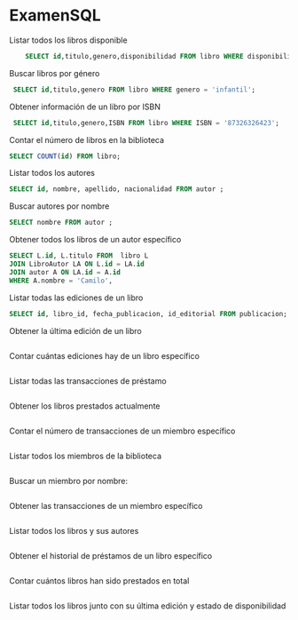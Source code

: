 # ExamenSQL
Listar todos los libros disponible
```sql
    SELECT id,titulo,genero,disponibilidad FROM libro WHERE disponibilidad = 'disponible';
```
Buscar libros por género
```sql
 SELECT id,titulo,genero FROM libro WHERE genero = 'infantil';
```
Obtener información de un libro por ISBN
```sql
 SELECT id,titulo,genero,ISBN FROM libro WHERE ISBN = '87326326423';
```
Contar el número de libros en la biblioteca
```sql
SELECT COUNT(id) FROM libro;
```
Listar todos los autores
```sql
SELECT id, nombre, apellido, nacionalidad FROM autor ;
```
Buscar autores por nombre
```sql
SELECT nombre FROM autor ;
```
Obtener todos los libros de un autor específico
```sql
SELECT L.id, L.titulo FROM  libro L
JOIN LibroAutor LA ON L.id = LA.id
JOIN autor A ON LA.id = A.id
WHERE A.nombre = 'Camilo',
```
Listar todas las ediciones de un libro
```sql
SELECT id, libro_id, fecha_publicacion, id_editorial FROM publicacion;
```
Obtener la última edición de un libro
```sql

```
Contar cuántas ediciones hay de un libro específico
```sql

```
Listar todas las transacciones de préstamo
```sql

```
Obtener los libros prestados actualmente
```sql

```
Contar el número de transacciones de un miembro específico
```sql

```
Listar todos los miembros de la biblioteca
```sql

```
Buscar un miembro por nombre:
```sql

```
Obtener las transacciones de un miembro específico
```sql

```
Listar todos los libros y sus autores
```sql

```
Obtener el historial de préstamos de un libro específico
```sql

```
Contar cuántos libros han sido prestados en total
```sql

```
Listar todos los libros junto con su última edición y estado de disponibilidad
```sql
